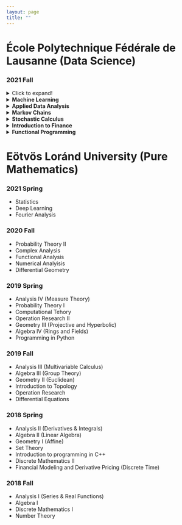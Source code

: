 ```yaml
---
layout: page
title: ""
---
```


# École Polytechnique Fédérale de Lausanne (Data Science)


### 2021 Fall

<details>
  <summary>Click to expand!</summary>
  
  ## Heading
  1. A numbered
  2. list
     * With some
     * Sub bullets
</details>


<details>
  <summary>  
   <strong>
   Machine Learning
   </strong>
 </summary>
 
 Resources: 
  - https://github.com/epfml/ML_course
  - Kevin P. Murphy: Machine Learning: A Probabilistic Perspective
 
 Content:
 - Basic regression and classification concepts and methods: Linear models, overfitting, linear regression, Ridge regression, logistic regression, k-NN, SVMs and    kernel methods
 - Fundamental concepts: cost-functions and optimization, cross-validation and bias-variance trade-off, curse of dimensionality.
 - Neural Networks: Representation power, backpropagation, activation functions, CNN, regularization, data augmentation, dropout
 - Unsupervised learning: k-means clustering, gaussian mixture models and the EM algorithm. Basics of self-supervised learning
 - Dimensionality reduction: PCA and matrix factorization, word embeddings
 - Advanced methods: Adversarial learning, Generative adversarial networks
</details>

<details>
  <summary>  
   <strong>
   Applied Data Analysis
   </strong>
 </summary>
</details>

<details>
  <summary>  
   <strong>
   Markov Chains
   </strong>
 </summary>
</details>

<details>
  <summary>  
   <strong>
   Stochastic Calculus
   </strong>
 </summary>
</details>

<details>
  <summary>  
   <strong>
   Introduction to Finance
   </strong>
 </summary>
</details>

<details>
  <summary>  
   <strong>
   Functional Programming
   </strong>
 </summary>
</details>


# Eötvös Loránd University (Pure Mathematics)

### 2021 Spring

 - Statistics
 - Deep Learning
 - Fourier Analysis
 
### 2020 Fall

 - Probability Theory II
 - Complex Analysis
 - Functional Analysis
 - Numerical Analyisis
 - Differential Geometry

### 2019 Spring
 - Analysis IV (Measure Theory)
 - Probability Theory I
 - Computational Tehory
 - Operation Research II
 - Geometry III (Projective and Hyperbolic)
 - Algebra IV (Rings and Fields)
 - Programming in Python

### 2019 Fall

 - Analysis III (Multivariable Calculus)
 - Algebra III (Group Theory)
 - Geometry II (Euclidean)
 - Introduction to Topology
 - Operation Research
 - Differential Equations

### 2018 Spring

 - Analysis II (Derivatives & Integrals)
 - Algebra II (Linear Algebra)
 - Geometry I (Affine)
 - Set Theory
 - Introduction to programming in C++
 - Discrete Mathematics II
 - Financial Modeling and Derivative Pricing (Discrete Time)

### 2018 Fall

 - Analysis I (Series & Real Functions)
 - Algebra I
 - Discrete Mathematics I
 - Number Theory

